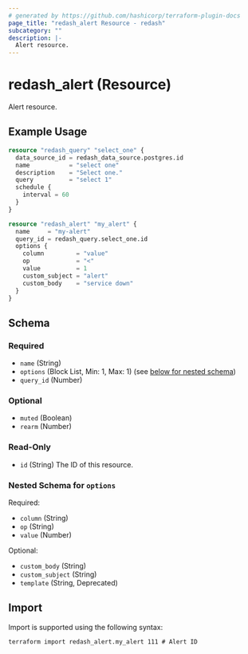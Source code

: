 ```yaml
---
# generated by https://github.com/hashicorp/terraform-plugin-docs
page_title: "redash_alert Resource - redash"
subcategory: ""
description: |-
  Alert resource.
---
```


# redash_alert (Resource)

Alert resource.

## Example Usage

```terraform
resource "redash_query" "select_one" {
  data_source_id = redash_data_source.postgres.id
  name           = "select one"
  description    = "Select one."
  query          = "select 1"
  schedule {
    interval = 60
  }
}

resource "redash_alert" "my_alert" {
  name     = "my-alert"
  query_id = redash_query.select_one.id
  options {
    column         = "value"
    op             = "<"
    value          = 1
    custom_subject = "alert"
    custom_body    = "service down"
  }
}
```

<!-- schema generated by tfplugindocs -->
## Schema

### Required

- `name` (String)
- `options` (Block List, Min: 1, Max: 1) (see [below for nested schema](#nestedblock--options))
- `query_id` (Number)

### Optional

- `muted` (Boolean)
- `rearm` (Number)

### Read-Only

- `id` (String) The ID of this resource.

<a id="nestedblock--options"></a>
### Nested Schema for `options`

Required:

- `column` (String)
- `op` (String)
- `value` (Number)

Optional:

- `custom_body` (String)
- `custom_subject` (String)
- `template` (String, Deprecated)

## Import

Import is supported using the following syntax:

```shell
terraform import redash_alert.my_alert 111 # Alert ID
```
